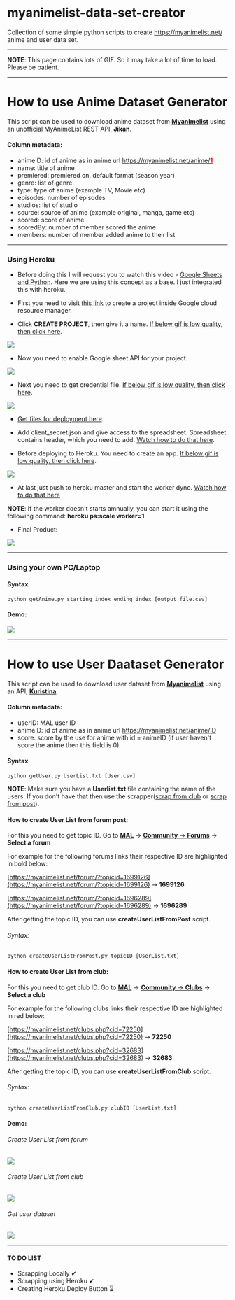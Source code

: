 # myanimelist-data-set-creator
Collection of some simple python scripts to create https://myanimelist.net/ anime and user data set.

***

**NOTE**: This page contains lots of GIF. So it may take a lot of time to load. Please be patient.

***

# How to use Anime Dataset Generator

This script can be used to download anime dataset from [**Myanimelist**](https://myanimelist.net/) using an unofficial MyAnimeList REST API, [**Jikan**](https://jikan.me/docs).

#### Column metadata:

* animeID: id of anime as in anime url [https://myanimelist.net/anime/<span style="color:red">**1**</span>](https://myanimelist.net/anime/1)
* name: title of anime
* premiered: premiered on. default format (season year) 
* genre: list of genre
* type: type of anime (example TV, Movie etc) 
* episodes: number of episodes
* studios: list of studio
* source: source of anime (example original, manga, game etc) 
* scored: score of anime
* scoredBy: number of member scored the anime
* members: number of member added anime to their list

***

### Using Heroku

* Before doing this I will request you to watch this video - [Google Sheets and Python](https://youtu.be/vISRn5qFrkM). Here we are using this concept as a base. I just integrated this with heroku.

* First you need to visit [this link](https://console.developers.google.com/cloud-resource-manager) to create a project inside Google cloud resource manager.

* Click **CREATE PROJECT**, then give it a name. [If below gif is low quality, then click here](https://gfycat.com/gifs/detail/VibrantQuarterlyFieldmouse).


![](demo/createProject.gif)

* Now you need to enable Google sheet API for your project.

![](demo/enableAPI.gif)

* Next you need to get credential file. [If below gif is low quality, then click here](https://gfycat.com/gifs/detail/InsecureExcellentImpala).

![](demo/createClientScretJSON.gif)

* [Get files for deployment here](https://github.com/Dibakarroy1997/myanimelist-data-set-creator/tree/master/Anime%20Dataset%20Generator%20Script/Using%20Heroku).

* Add client_secret.json and give access to the spreadsheet. Spreadsheet contains header, which you need to add. [Watch how to do that here](https://youtu.be/M-q0ptxOJB0).

* Before deploying to Heroku. You need to create an app. [If below gif is low quality, then click here](https://gfycat.com/gifs/detail/AggressiveParallelDevilfish).

![](demo/preDeploy.gif)

* At last just push to heroku master and start the worker dyno. [Watch how to do that here](https://youtu.be/BvlCLwEMKHg)

**NOTE**: If the worker doesn't starts amnually, you can start it using the following command: **heroku ps:scale worker=1**

* Final Product:

![](demo/herokuFinal.gif)

***

### Using your own PC/Laptop

#### Syntax
```
python getAnime.py starting_index ending_index [output_file.csv]
```


#### Demo:

![](demo/getAnime.gif)

***

# How to use User Daataset Generator

This script can be used to download user dataset from [**Myanimelist**](https://myanimelist.net/) using an API, [**Kuristina**](https://github.com/TimboKZ/kuristina).

#### Column metadata:

* userID: MAL user ID
* animeID: id of anime as in anime url https://myanimelist.net/anime/ID
* score: score by the use for anime with id = animeID (if user haven't score the anime then this field is 0).

#### Syntax
```
python getUser.py UserList.txt [User.csv]
```

**NOTE**: Make sure you have a **Userlist.txt** file containing the name of the users. If you don't have that then use the scrapper([scrap from club]() or [scrap from post]()).

#### How to create User List from forum post:
For this you need to get topic ID.
Go to [**MAL**](https://myanimelist.net/) -> [**Community** -> **Forums**](https://myanimelist.net/forum/) -> **Select a forum**

For example for the following forums links their respective ID are highlighted in bold below:

[https://myanimelist.net/forum/?topicid=1699126](https://myanimelist.net/forum/?topicid=1699126) -> **1699126**

[https://myanimelist.net/forum/?topicid=1696289](https://myanimelist.net/forum/?topicid=1696289) -> **1696289**

After getting the topic ID, you can use **createUserListFromPost** script.

###### Syntax:
```
python createUserListFromPost.py topicID [UserList.txt]
```

#### How to create User List from club:
For this you need to get club ID.
Go to [**MAL**](https://myanimelist.net/) -> [**Community** -> **Clubs**](https://myanimelist.net/forum/) -> **Select a club**

For example for the following clubs links their respective ID are highlighted in red below:

[https://myanimelist.net/clubs.php?cid=72250](https://myanimelist.net/clubs.php?cid=72250) -> **72250**

[https://myanimelist.net/clubs.php?cid=32683](https://myanimelist.net/clubs.php?cid=32683) -> **32683**

After getting the topic ID, you can use **createUserListFromClub** script.

###### Syntax:
```
python createUserListFromClub.py clubID [UserList.txt]
```

#### Demo:

###### Create User List from forum

![](demo/createUserListFromForum.gif)

###### Create User List from club

![](demo/createUserListFromClub.gif)

###### Get user dataset

![](demo/getUser.gif)

***

#### TO DO LIST
* Scrapping Locally ✔
* Scrapping using Heroku ✔
* Creating Heroku Deploy Button ⌛
